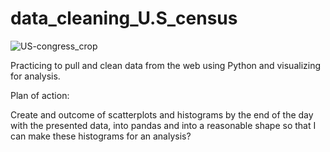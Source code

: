 # data_cleaning_U.S_census

![US-congress_crop](https://github.com/chrisjcroall/data_cleaning_US_Census/assets/126267745/ea3fce66-b0d3-4f05-83f3-525918464b39)

Practicing to pull and clean data from the web using Python and visualizing for analysis.

Plan of action:

Create and outcome of scatterplots and histograms by the end of the day with the presented data, into pandas and into a reasonable shape so that I can make these histograms for an analysis?
